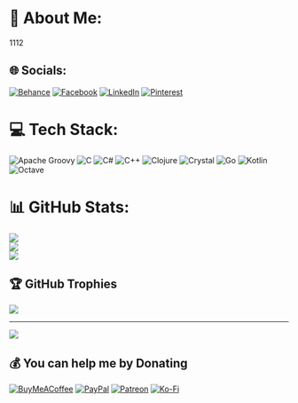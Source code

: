# 💫 About Me:
1112


## 🌐 Socials:
[![Behance](https://img.shields.io/badge/Behance-1769ff?logo=behance&logoColor=white)](https://behance.net/123) [![Facebook](https://img.shields.io/badge/Facebook-%231877F2.svg?logo=Facebook&logoColor=white)](https://facebook.com/123) [![LinkedIn](https://img.shields.io/badge/LinkedIn-%230077B5.svg?logo=linkedin&logoColor=white)](https://linkedin.com/in/123) [![Pinterest](https://img.shields.io/badge/Pinterest-%23E60023.svg?logo=Pinterest&logoColor=white)](https://pinterest.com/123) 

# 💻 Tech Stack:
![Apache Groovy](https://img.shields.io/badge/Apache%20Groovy-4298B8.svg?style=for-the-badge&logo=Apache+Groovy&logoColor=white) ![C](https://img.shields.io/badge/c-%2300599C.svg?style=for-the-badge&logo=c&logoColor=white) ![C#](https://img.shields.io/badge/c%23-%23239120.svg?style=for-the-badge&logo=c-sharp&logoColor=white) ![C++](https://img.shields.io/badge/c++-%2300599C.svg?style=for-the-badge&logo=c%2B%2B&logoColor=white) ![Clojure](https://img.shields.io/badge/Clojure-%23Clojure.svg?style=for-the-badge&logo=Clojure&logoColor=Clojure) ![Crystal](https://img.shields.io/badge/crystal-%23000000.svg?style=for-the-badge&logo=crystal&logoColor=white) ![Go](https://img.shields.io/badge/go-%2300ADD8.svg?style=for-the-badge&logo=go&logoColor=white) ![Kotlin](https://img.shields.io/badge/kotlin-%237F52FF.svg?style=for-the-badge&logo=kotlin&logoColor=white) ![Octave](https://img.shields.io/badge/OCTAVE-darkblue?style=for-the-badge&logo=octave&logoColor=fcd683)
# 📊 GitHub Stats:
![](https://github-readme-stats.vercel.app/api?username=sromanov103&theme=kacho_ga&hide_border=false&include_all_commits=false&count_private=false)<br/>
![](https://github-readme-streak-stats.herokuapp.com/?user=sromanov103&theme=kacho_ga&hide_border=false)<br/>
![](https://github-readme-stats.vercel.app/api/top-langs/?username=sromanov103&theme=kacho_ga&hide_border=false&include_all_commits=false&count_private=false&layout=compact)

## 🏆 GitHub Trophies
![](https://github-profile-trophy.vercel.app/?username=sromanov103&theme=radical&no-frame=false&no-bg=false&margin-w=4)

---
[![](https://visitcount.itsvg.in/api?id=sromanov103&icon=0&color=0)](https://visitcount.itsvg.in)

  ## 💰 You can help me by Donating
  [![BuyMeACoffee](https://img.shields.io/badge/Buy%20Me%20a%20Coffee-ffdd00?style=for-the-badge&logo=buy-me-a-coffee&logoColor=black)](https://buymeacoffee.com/123) [![PayPal](https://img.shields.io/badge/PayPal-00457C?style=for-the-badge&logo=paypal&logoColor=white)](https://paypal.me/123) [![Patreon](https://img.shields.io/badge/Patreon-F96854?style=for-the-badge&logo=patreon&logoColor=white)](https://patreon.com/123) [![Ko-Fi](https://img.shields.io/badge/Ko--fi-F16061?style=for-the-badge&logo=ko-fi&logoColor=white)](https://ko-fi.com/123) 

  
<!-- Proudly created with GPRM ( https://gprm.itsvg.in ) -->
